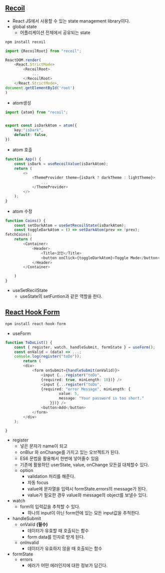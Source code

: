 ## [Recoil](https://recoiljs.org/ko/)
- React JS에서 사용할 수 있는 state management library이다.
- global state
	- 어플리케이션 전체에서 공유되는 state
```typescript
npm install recoil
```

```typescript
import {RecoilRoot} from "recoil";

ReactDOM.render(
    <React.StrictMode>
        <RecoilRoot>
	        ...
	    </RecoilRoot>
	</React.StrictMode>,
document.getElementById('root')
)
```

- atom생성
```typescript
import {atom} from "recoil";


export const isDarkAtom = atom({
    key:"isDark",
    default: false,
})
```

- atom 호출
```typescript
function App() {
    const isDark = useRecoilValue(isDarkAtom);
    return (
        <>
            <ThemeProvider theme={isDark ? darkTheme : lightTheme}>
				...
            </ThemeProvider>
        </>
    );
}

```

- atom 수정
```typescript
function Coins() {
    const setDarkAtom = useSetRecoilState(isDarkAtom);
    const toggleDarkAtom = () => setDarkAtom(prev => !prev);
fetchCoins);
    return (
        <Container>
            <Header>
                <Title>코인</Title>
                <button onClick={toggleDarkAtom}>Toggle Mode</button>
            </Header>
        </Container>

    )
}
```
- useSetRecilState
	- useState의 setFuntion과 같은 역할을 한다.

## [React Hook Form](https://react-hook-form.com/)

```typescript
npm install react-hook-form
```

- useForm
```typescript
function ToDoList() {
    const { register, watch, handleSubmit, formState } = useForm();
    const onValid = (data) => ...;
    console.log(register("toDo"));
	    return (
        <div>
            <form onSubmit={handleSubmit(onValid)}>
                <input {...register("toDo", 
                {required: true, minLength: 10})} />
                <input {...register("toDo", 
                {required: "error Message", minLength: {
                        value: 5,
                        message: "Your password is too short."
                    }})} />
                <button>Add</button>
            </form>
        </div>
    );

}
```
- register
	- 넣은 문자가 name이 되고
	- onBlur 와 onChange를 가지고 있는 오브젝트가 된다.
	- ES6 문법을 활용해서 한번에 넣어줄수 있음
	- 기존에 활용하던 userState, value, onChange 모든걸 대체할수 있다.
	- option
		- validation 처리를 해준다. 
		- 자동 focus
		- value에 문자열을 입력시 formState.errors의 message가 된다.
		- value가 필요한 경우 value와 message의 object를 보낼수 있다.
- watch
	- form의 입력값을 추척할 수 있다.
		- 하나의 input이 아닌 form안에 있는 모든 input값을 추척한다.
- handleSubmit
	- onValid **(필수)**
		- 데이터가 유효할 때 호출되는 함수
		- form data를 인자로 받게 된다.
	- onInvalid
		- 데이터가 유효하지 않을 때 호출되는 함수
- formState
	- errors
		- 에러가 어떤 에러인지에 대한 정보가 담긴다.
